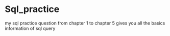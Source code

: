 # Sql_practice
my sql practice question from chapter 1 to chapter 5 gives you all the basics information of sql query
